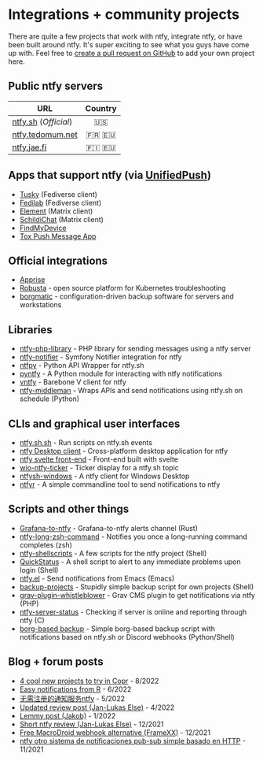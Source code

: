 # Integrations + community projects

There are quite a few projects that work with ntfy, integrate ntfy, or have been built around ntfy. It's super exciting to see what you guys have come up with. Feel free to [create a pull request on GitHub](https://github.com/binwiederhier/ntfy/issues) to add your own project here.

## Public ntfy servers

| URL                                           |  Country  |
|-----------------------------------------------|:---------:|
| [ntfy.sh](https://ntfy.sh/) (*Official*)      |   🇺🇸    |
| [ntfy.tedomum.net](https://ntfy.tedomum.net/) | 🇫🇷 🇪🇺 |
| [ntfy.jae.fi](https://ntfy.jae.fi/)           | 🇫🇮 🇪🇺 |

## Apps that support ntfy (via [UnifiedPush](https://unifiedpush.org/users/apps/))
- [Tusky](https://tusky.app/) (Fediverse client)
- [Fedilab](https://fedilab.app/) (Fediverse client)
- [Element](https://f-droid.org/packages/im.vector.app/) (Matrix client)
- [SchildiChat](https://schildi.chat/android/) (Matrix client)
- [FindMyDevice](https://gitlab.com/Nulide/findmydevice/)
- [Tox Push Message App](https://github.com/zoff99/tox_push_msg_app)

## Official integrations

- [Apprise](https://github.com/caronc/apprise/wiki/Notify_ntfy)
- [Robusta](https://docs.robusta.dev/master/catalog/sinks/webhook.html) - open source platform for Kubernetes troubleshooting
- [borgmatic](https://torsion.org/borgmatic/docs/how-to/monitor-your-backups/#third-party-monitoring-services) - configuration-driven backup software for servers and workstations

## Libraries 

- [ntfy-php-library](https://github.com/VerifiedJoseph/ntfy-php-library) - PHP library for sending messages using a ntfy server
- [ntfy-notifier](https://github.com/DAcodedBEAT/ntfy-notifier) - Symfony Notifier integration for ntfy
- [ntfpy](https://github.com/Nevalicjus/ntfpy) - Python API Wrapper for ntfy.sh
- [pyntfy](https://github.com/DP44/pyntfy) - A Python module for interacting with ntfy notifications
- [vntfy](https://github.com/lmangani/vntfy) - Barebone V client for ntfy
- [ntfy-middleman](https://github.com/nachotp/ntfy-middleman) - Wraps APIs and send notifications using ntfy.sh on schedule (Python)

## CLIs and graphical user interfaces

- [ntfy.sh.sh](https://github.com/mininmobile/ntfy.sh.sh) - Run scripts on ntfy.sh events
- [ntfy Desktop client](https://github.com/mininmobile/ntfy-desktop) - Cross-platform desktop application for ntfy
- [ntfy svelte front-end](https://github.com/novatorem/Ntfy) - Front-end built with svelte
- [wio-ntfy-ticker](https://github.com/nachotp/wio-ntfy-ticker) - Ticker display for a ntfy.sh topic
- [ntfysh-windows](https://github.com/lucas-bortoli/ntfysh-windows) - A ntfy client for Windows Desktop
- [ntfyr](https://github.com/haxwithaxe/ntfyr) - A simple commandline tool to send notifications to ntfy

## Scripts and other things 

- [Grafana-to-ntfy](https://github.com/kittyandrew/grafana-to-ntfy) - Grafana-to-ntfy alerts channel (Rust)
- [ntfy-long-zsh-command](https://github.com/robfox92/ntfy-long-zsh-command) - Notifies you once a long-running command completes (zsh)
- [ntfy-shellscripts](https://github.com/nickexyz/ntfy-shellscripts) - A few scripts for the ntfy project (Shell)
- [QuickStatus](https://github.com/corneliusroot/QuickStatus) - A shell script to alert to any immediate problems upon login (Shell)
- [ntfy.el](https://github.com/shombando/ntfy) - Send notifications from Emacs (Emacs)
- [backup-projects](https://gist.github.com/anthonyaxenov/826ba65abbabd5b00196bc3e6af76002) - Stupidly simple backup script for own projects (Shell)
- [grav-plugin-whistleblower](https://github.com/Himmlisch-Studios/grav-plugin-whistleblower) - Grav CMS plugin to get notifications via ntfy (PHP)
- [ntfy-server-status](https://github.com/filip2cz/ntfy-server-status) -  Checking if server is online and reporting through ntfy (C)
- [borg-based backup](https://github.com/davidhi7/backup) - Simple borg-based backup script with notifications based on ntfy.sh or Discord webhooks (Python/Shell)

## Blog + forum posts

- [4 cool new projects to try in Copr](https://fedoramagazine.org/4-cool-new-projects-to-try-in-copr-for-august-2022/) - 8/2022
- [Easy notifications from R](https://sometimesir.com/posts/easy-notifications-from-r/) - 6/2022
- [无需注册的通知服务ntfy](https://wbsu2003.4everland.app/2022/05/30/%E6%97%A0%E9%9C%80%E6%B3%A8%E5%86%8C%E7%9A%84%E9%80%9A%E7%9F%A5%E6%9C%8D%E5%8A%A1ntfy/) - 5/2022
- [Updated review post (Jan-Lukas Else)](https://jlelse.blog/thoughts/2022/04/ntfy) - 4/2022
- [Lemmy post (Jakob)](https://lemmy.eus/post/15541) - 1/2022
- [Short ntfy review (Jan-Lukas Else)](https://jlelse.blog/links/2021/12/ntfy-sh) - 12/2021
- [Free MacroDroid webhook alternative (FrameXX)](https://www.macrodroidforum.com/index.php?threads/ntfy-sh-free-macrodroid-webhook-alternative.1505/) - 12/2021
- [ntfy otro sistema de notificaciones pub-sub simple basado en HTTP](https://ugeek.github.io/blog/post/2021-11-05-ntfy-sh-otro-sistema-de-notificaciones-pub-sub-simple-basado-en-http.html) - 11/2021
